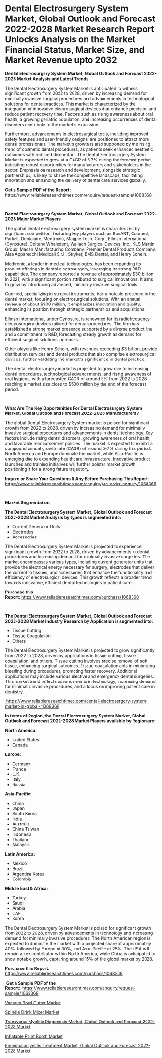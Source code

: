 <p><h1>Dental Electrosurgery System Market, Global Outlook and Forecast 2022-2028 Market Research Report Unlocks Analysis on the Market Financial Status, Market Size, and Market Revenue upto 2032</h1></p><p><strong>Dental Electrosurgery System Market, Global Outlook and Forecast 2022-2028 Market Analysis and Latest Trends</strong></p>
<p><p>The Dental Electrosurgery System Market is anticipated to witness significant growth from 2022 to 2028, driven by increasing demand for minimally invasive surgical procedures and advancements in technological solutions for dental practices. This market is characterized by the integration of innovative electrosurgical devices that enhance precision and reduce patient recovery time. Factors such as rising awareness about oral health, a growing geriatric population, and increasing occurrences of dental disorders contribute to the market's expansion.</p><p>Furthermore, advancements in electrosurgical tools, including improved safety features and user-friendly designs, are positioned to attract more dental professionals. The market's growth is also supported by the rising trend of cosmetic dental procedures, as patients seek enhanced aesthetic outcomes with reduced discomfort. The Dental Electrosurgery System Market is expected to grow at a CAGR of 6.7% during the forecast period, indicating robust opportunities for manufacturers and stakeholders in the sector. Emphasis on research and development, alongside strategic partnerships, is likely to shape the competitive landscape, facilitating innovation and enhancing the delivery of dental care services globally.</p></p>
<p><strong>Get a Sample PDF of the Report:&nbsp;</strong> <a href="https://www.reliableresearchtimes.com/enquiry/request-sample/1068368?utm_campaign=2748&utm_medium=2&utm_source=Github&utm_content=ia&utm_term=21032025&utm_id=dental-electrosurgery-system-market-global-outlook-and-forecast-2022-2028">https://www.reliableresearchtimes.com/enquiry/request-sample/1068368</a></p>
<p>&nbsp;</p>
<p><strong>Dental Electrosurgery System Market, Global Outlook and Forecast 2022-2028 Major Market Players</strong></p>
<p><p>The global dental electrosurgery system market is characterized by significant competition, featuring key players such as BonART, Conmed, Parkell, Dentalaire, Medtronic, Magpie Tech. Corp., Ellman International (Cynosure), Coltene Whaledent, Wallach Surgical Devices, Inc., KLS Martin Group, Macan Manufacturing Company, Premier Dental Products Company, Alsa Apparecchi Medicali S.r.l., Stryker, BMS Dental, and Henry Schein. </p><p>Medtronic, a leader in medical technologies, has been expanding its product offerings in dental electrosurgery, leveraging its strong R&D capabilities. The company reported a revenue of approximately $30 billion in 2021, with a significant portion attributed to surgical innovations. It aims to grow by introducing advanced, minimally invasive surgical tools.</p><p>Conmed, specializing in surgical instruments, has a notable presence in the dental market, focusing on electrosurgical solutions. With an annual revenue of about $900 million, it emphasizes innovation and quality, enhancing its position through strategic partnerships and acquisitions.</p><p>Ellman International, under Cynosure, is renowned for its radiofrequency electrosurgery devices tailored for dental procedures. The firm has established a strong market presence supported by a diverse product line and a commitment to R&D, forecasting steady growth as demand for efficient surgical solutions increases.</p><p>Other players like Henry Schein, with revenues exceeding $3 billion, provide distribution services and dental products that also comprise electrosurgical devices, further validating the market's significance in dental practice. </p><p>The dental electrosurgery market is projected to grow due to increasing dental procedures, technological advancements, and rising awareness of oral hygiene, with a forecasted CAGR of around 5% from 2022 to 2028, reaching a market size close to $500 million by the end of the forecast period.</p></p>
<p>&nbsp;</p>
<p><strong>What Are The Key Opportunities For Dental Electrosurgery System Market, Global Outlook and Forecast 2022-2028 Manufacturers?</strong></p>
<p><p>The global Dental Electrosurgery System market is poised for significant growth from 2022 to 2028, driven by increasing demand for minimally invasive surgical procedures and advancements in dental technology. Key factors include rising dental disorders, growing awareness of oral health, and favorable reimbursement policies. The market is expected to exhibit a compound annual growth rate (CAGR) of around 5-7% during this period. North America and Europe dominate the market, while Asia-Pacific is emerging due to expanding healthcare infrastructure. Innovative product launches and training initiatives will further bolster market growth, positioning it for a strong future trajectory.</p></p>
<p><strong>Inquire or Share Your Questions If Any Before Purchasing This Report:</strong> <a href="https://www.reliableresearchtimes.com/enquiry/pre-order-enquiry/1068368?utm_campaign=2748&utm_medium=2&utm_source=Github&utm_content=ia&utm_term=21032025&utm_id=dental-electrosurgery-system-market-global-outlook-and-forecast-2022-2028">https://www.reliableresearchtimes.com/enquiry/pre-order-enquiry/1068368</a></p>
<p>&nbsp;</p>
<p><strong>Market Segmentation</strong></p>
<p><strong>The Dental Electrosurgery System Market, Global Outlook and Forecast 2022-2028 Market Analysis by types is segmented into:</strong></p>
<p><ul><li>Current Generator Units</li><li>Electrodes</li><li>Accessories</li></ul></p>
<p><p>The Dental Electrosurgery System Market is projected to experience significant growth from 2022 to 2028, driven by advancements in dental procedures and increasing demand for minimally invasive surgeries. The market encompasses various types, including current generator units that provide the electrical energy necessary for surgery, electrodes that deliver the current to tissues, and accessories that enhance the functionality and efficiency of electrosurgical devices. This growth reflects a broader trend towards innovative, efficient dental technologies in patient care.</p></p>
<p><strong>Purchase this Report:&nbsp;</strong><a href="https://www.reliableresearchtimes.com/purchase/1068368?utm_campaign=2748&utm_medium=2&utm_source=Github&utm_content=ia&utm_term=21032025&utm_id=dental-electrosurgery-system-market-global-outlook-and-forecast-2022-2028">https://www.reliableresearchtimes.com/purchase/1068368</a></p>
<p>&nbsp;</p>
<p><strong>The Dental Electrosurgery System Market, Global Outlook and Forecast 2022-2028 Market Industry Research by Application is segmented into:</strong></p>
<p><ul><li>Tissue Cutting</li><li>Tissue Coagulation</li><li>Others</li></ul></p>
<p><p>The Dental Electrosurgery System Market is projected to grow significantly from 2022 to 2028, driven by applications in tissue cutting, tissue coagulation, and others. Tissue cutting involves precise removal of soft tissue, enhancing surgical outcomes. Tissue coagulation aids in minimizing bleeding during procedures, promoting faster recovery. Additional applications may include various elective and emergency dental surgeries. This market trend reflects advancements in technology, increasing demand for minimally invasive procedures, and a focus on improving patient care in dentistry.</p></p>
<p><a href="https://www.reliableresearchtimes.com/dental-electrosurgery-system-market-in-global-r1068368?utm_campaign=2748&utm_medium=2&utm_source=Github&utm_content=ia&utm_term=21032025&utm_id=dental-electrosurgery-system-market-global-outlook-and-forecast-2022-2028">&nbsp;https://www.reliableresearchtimes.com/dental-electrosurgery-system-market-in-global-r1068368</a></p>
<p><strong>In terms of Region, the Dental Electrosurgery System Market, Global Outlook and Forecast 2022-2028 Market Players available by Region are:</strong></p>
<p>
    <p> <strong> North America: </strong>
        <ul>
            <li>United States</li>
            <li>Canada</li>
        </ul>
        </p> 
    <p> <strong> Europe: </strong>
        <ul>
            <li>Germany</li>
            <li>France</li>
            <li>U.K.</li>
            <li>Italy</li>
            <li>Russia</li>
        </ul>
        </p> 
    <p> <strong> Asia-Pacific: </strong>
        <ul>
            <li>China</li>
            <li>Japan</li>
            <li>South Korea</li>
            <li>India</li>
            <li>Australia</li>
            <li>China Taiwan</li>
            <li>Indonesia</li>
            <li>Thailand</li>
            <li>Malaysia</li>
        </ul>
        </p> 
    <p> <strong> Latin America: </strong>
        <ul>
            <li>Mexico</li>
            <li>Brazil</li>
            <li>Argentina Korea</li>
            <li>Colombia</li>
        </ul>
        </p> 
    <p> <strong> Middle East & Africa: </strong>
        <ul>
            <li>Turkey</li>
            <li>Saudi</li>
            <li>Arabia</li>
            <li>UAE</li>
            <li>Korea</li>
        </ul>
    </p>
    </p>
<p><p>The Dental Electrosurgery System Market is poised for significant growth from 2022 to 2028, driven by advancements in technology and increasing demand for minimally invasive procedures. The North American region is expected to dominate the market with a projected share of approximately 40%, followed by Europe at 30%, and Asia-Pacific at 25%. The USA will remain a key contributor within North America, while China is anticipated to show notable growth, capturing around 15% of the global market by 2028.</p></p>
<p><strong>Purchase this Report: </strong><a href="https://www.reliableresearchtimes.com/purchase/1068368?utm_campaign=2748&utm_medium=2&utm_source=Github&utm_content=ia&utm_term=21032025&utm_id=dental-electrosurgery-system-market-global-outlook-and-forecast-2022-2028">https://www.reliableresearchtimes.com/purchase/1068368</a></p>
<p>&nbsp;<strong>Get a Sample PDF of the Report:&nbsp;&nbsp;</strong><a href="https://www.reliableresearchtimes.com/enquiry/request-sample/1068368?utm_campaign=2748&utm_medium=2&utm_source=Github&utm_content=ia&utm_term=21032025&utm_id=dental-electrosurgery-system-market-global-outlook-and-forecast-2022-2028">https://www.reliableresearchtimes.com/enquiry/request-sample/1068368</a></p>
<p><strong></strong></p>
<p><p><a href="https://www.linkedin.com/pulse/vacuum-bowl-cutter-market-projections-2025-2032-growing-p32dc?utm_campaign=2748&utm_medium=2&utm_source=Github&utm_content=ia&utm_term=21032025&utm_id=dental-electrosurgery-system-market-global-outlook-and-forecast-2022-2028">Vacuum Bowl Cutter Market</a></p><p><a href="https://www.linkedin.com/pulse/market-study-global-spindle-drink-mixer-2025-2032-size-8wd0c?utm_campaign=2748&utm_medium=2&utm_source=Github&utm_content=ia&utm_term=21032025&utm_id=dental-electrosurgery-system-market-global-outlook-and-forecast-2022-2028">Spindle Drink Mixer Market</a></p><p><a href="https://github.com/camacrokesw2/Market-Research-Report-List-1/blob/main/transverse-myelitis-diagonosis-market-global-outlook-and-forecast-2022-2028-market.md?utm_campaign=2748&utm_medium=2&utm_source=Github&utm_content=ia&utm_term=21032025&utm_id=dental-electrosurgery-system-market-global-outlook-and-forecast-2022-2028">Transverse Myelitis Diagonosis Market, Global Outlook and Forecast 2022-2028 Market</a></p><p><a href="https://www.linkedin.com/pulse/exploring-growth-opportunities-inflatable-paint-booth-market-cg5mc?utm_campaign=2748&utm_medium=2&utm_source=Github&utm_content=ia&utm_term=21032025&utm_id=dental-electrosurgery-system-market-global-outlook-and-forecast-2022-2028">Inflatable Paint Booth Market</a></p><p><a href="https://github.com/ChiragRp1/Market-Research-Report-List-7/blob/main/encephalomyelitis-treatment-market-global-outlook-and-forecast-2022-2028-market.md?utm_campaign=2748&utm_medium=2&utm_source=Github&utm_content=ia&utm_term=21032025&utm_id=dental-electrosurgery-system-market-global-outlook-and-forecast-2022-2028">Encephalomyelitis Treatment Market, Global Outlook and Forecast 2022-2028 Market</a></p></p>